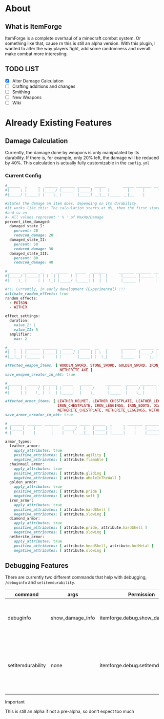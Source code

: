 # About

## What is ItemForge
ItemForge is a complete overhaul of a minecraft combat system.
Or something like that, cause rn this
is still an alpha version.
With this plugin, I wanted to alter the way players fight, add some randomness
and overall make combat more interesting.

## TODO LIST
- [x] Alter Damage Calculation
- [ ] Crafting additions and changes
- [ ] Smithing
- [ ] New Weapons
- [ ] Wiki

# Already Existing Features

## Damage Calculation
Currently, the damage done by weapons is only manipulated by its durability.
If there is, for example, only 20% left, the damage will be reduced by 40%.
This calculation is actually
fully customizable in the `config.yml`

### Current Config
```ruby
#______  _     _  ______ _______ ______  _____        _____ _______ __   __
#|     \ |     | |_____/ |_____| |_____]   |   |        |      |      \_/
#|_____/ |_____| |    \_ |     | |_____] __|__ |_____ __|__    |       |

#States the damage an item does, depending on its durability.
#It works like this: The calculation starts at 0%, then the first state ends, for example, at 20%,
#and so on
#~ All values represent ' % ' of MaxHp/Damage
percent_item_damaged:
  damaged_state_I:
    percent: 20
    reduced_damage: 20
  damaged_state_II:
    percent: 50
    reduced_damage: 30
  damaged_state_III:
    percent: 80
    reduced_damage: 40

#______ _______ __   _ ______   _____  _______      _______ _______ _______ _______ _______ _______ _______
#|_____/ |_____| | \  | |     \ |     | |  |  |      |______ |______ |______ |______ |          |    |______
#|    \_ |     | |  \_| |_____/ |_____| |  |  |      |______ |       |       |______ |_____     |    ______|

#!!! Currently, in early development (Experimental) !!!
activate_random_effects: true
random_effects:
  - POISON
  - WITHER

effect_settings:
  duration:
    value_I: 1
    value_II: 5
  amplifier:
    max: 2

#_  _  _ _______ _______  _____   _____  __   _      _______  ______ _______ _______ _______ _____ __   _  ______
#|  |  | |______ |_____| |_____] |     | | \  |      |       |_____/ |_____| |______    |      |   | \  | |  ____
#|__|__| |______ |     | |       |_____| |  \_|      |_____  |    \_ |     | |          |    __|__ |  \_| |_____|

affected_weapon_items: [ WOODEN_SWORD, STONE_SWORD, GOLDEN_SWORD, IRON_SWORD, DIAMOND_SWORD, NETHERITE_SWORD, WOODEN_AXE, STONE_AXE, GOLDEN_AXE, IRON_AXE, DIAMOND_AXE,
                         NETHERITE_AXE ]
save_weapon_creator_in_nbt: true

#_______  ______ _______  _____   ______      _______  ______ _______ _______ _______ _____ __   _  ______
#|_____| |_____/ |  |  | |     |  |_____/      |       |_____/ |_____| |______    |      |   | \  | |  ____
#|     | |    \_ |  |  | |_____|  |    \_      |_____  |    \_ |     | |          |    __|__ |  \_| |_____|

affected_armor_items: [ LEATHER_HELMET, LEATHER_CHESTPLATE, LEATHER_LEGGINGS, LEATHER_BOOTS, GOLDEN_HELMET, GOLDEN_CHESTPLATE, GOLDEN_LEGGINGS, GOLDEN_BOOTS, IRON_HELMET,
                        IRON_CHESTPLATE, IRON_LEGGINGS, IRON_BOOTS, DIAMOND_HELMET, DIAMOND_CHESTPLATE, DIAMOND_LEGGINGS, DIAMOND_BOOTS, NETHERITE_HELMET,
                        NETHERITE_CHESTPLATE, NETHERITE_LEGGINGS, NETHERITE_BOOTS, CHAINMAIL_HELMET, CHAINMAIL_CHESTPLATE, CHAINMAIL_LEGGINGS, CHAINMAIL_BOOTS ]
save_armor_creator_in_nbt: true

# _______ _______ _______  ______ _____ ______  _     _ _______ _______ _______
# |_____|    |       |    |_____/   |   |_____] |     |    |    |______ |______
# |     |    |       |    |    \_ __|__ |_____] |_____|    |    |______ ______|

armor_types:
  leather_armor:
    apply_attributes: true
    positive_attributes: [ attribute.agility ]
    negative_attributes: [ attribute.flamable ]
  chainmail_armor:
    apply_attributes: true
    positive_attributes: [ attribute.gliding ]
    negative_attributes: [ attribute.aHoleInTheWall ]
  golden_armor:
    apply_attributes: true
    positive_attributes: [ attribute.pride ]
    negative_attributes: [ attribute.soft ]
  iron_armor:
    apply_attributes: true
    positive_attributes: [ attribute.hardShell ]
    negative_attributes: [ attribute.slowing ]
  diamond_armor:
    apply_attributes: true
    positive_attributes: [ attribute.pride, attribute.hardShell ]
    negative_attributes: [ attribute.slowing ]
  netherite_armor:
    apply_attributes: true
    positive_attributes: [ attribute.headShell, attribute.hotMetal ]
    negative_attributes: [ attribute.slowing ]
```

## Debugging Features
There are currently two different commands that help with debugging,
`/debuginfo` and `setitemdurability`.

| command           | args             | Permission                        | Features                                                                                |
|-------------------|------------------|-----------------------------------|-----------------------------------------------------------------------------------------|
| debuginfo         | show_damage_info | itemforge.debug.show_damage_info  | shows you various information like your current damage                                  |
| setitemdurability | none             | itemforge.debug.setitemdurability | pretty self explanatory (if no number is put in shows you the items current durability) |

> [!IMPORTANT]
> This is still an alpha if not a pre-alpha, so don't expect too much
